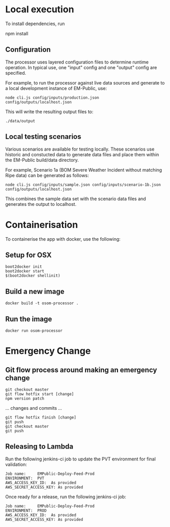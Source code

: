 # Local execution

To install dependencies, run

   npm install

## Configuration

The processor uses layered configuration files to determine runtime operation.  In typical use, one "input" config and one "output" config are specified.

For example, to run the processor against live data sources and generate to a local development instance of EM-Public, use:

    node cli.js config/inputs/production.json config/outputs/localhost.json

This will write the resulting output files to:

    ./data/output

## Local testing scenarios

Various scenarios are available for testing locally.  These scenarios use historic and constucted data to generate data files and place them within the EM-Public build/data directory.

For example, Scenario 1a (BOM Severe Weather Incident without matching Ripe data) can be generated as follows:

    node cli.js config/inputs/sample.json config/inputs/scenario-1b.json config/outputs/localhost.json

This combines the sample data set with the scenario data files and generates the output to localhost.

# Containerisation

To containerise the app with docker, use the following:

## Setup for OSX

    boot2docker init
    boot2docker start
    $(boot2docker shellinit)

## Build a new image

    docker build -t osom-processor .

## Run the image

    docker run osom-processor

# Emergency Change

## Git flow process around making an emergency change

    git checkout master
    git flow hotfix start [change]
    npm version patch
    
... changes and commits ...
    
    git flow hotfix finish [change]
    git push
    git checkout master
    git push

## Releasing to Lambda

Run the following jenkins-ci job to update the PVT environment for final validation:

    Job name:	  EMPublic-Deploy-Feed-Prod
    ENVIRONMENT:  PVT
    AWS_ACCESS_KEY_ID:	As provided
    AWS_SECRET_ACCESS_KEY: As provided

Once ready for a release, run the following jenkins-ci job:

    Job name:	  EMPublic-Deploy-Feed-Prod
    ENVIRONMENT:  PROD
    AWS_ACCESS_KEY_ID:	As provided
    AWS_SECRET_ACCESS_KEY: As provided
